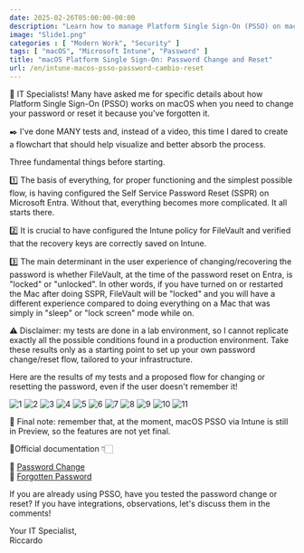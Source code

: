 ```yaml
---
date: 2025-02-26T05:00:00-00:00
description: "Learn how to manage Platform Single Sign-On (PSSO) on macOS during password change or reset."
image: "Slide1.png"
categories : [ "Modern Work", "Security" ]
tags: [ "macOS", "Microsoft Intune", "Password" ]
title: "macOS Platform Single Sign-On: Password Change and Reset"
url: /en/intune-macos-psso-password-cambio-reset
---
```

🚀 IT Specialists! Many have asked me for specific details about how Platform Single Sign-On (PSSO) works on macOS when you need to change your password or reset it because you've forgotten it.

✒️ I've done MANY tests and, instead of a video, this time I dared to create a flowchart that should help visualize and better absorb the process.

Three fundamental things before starting.

1️⃣ The basis of everything, for proper functioning and the simplest possible flow, is having configured the Self Service Password Reset (SSPR) on Microsoft Entra. Without that, everything becomes more complicated. It all starts there.

2️⃣ It is crucial to have configured the Intune policy for FileVault and verified that the recovery keys are correctly saved on Intune.

3️⃣ The main determinant in the user experience of changing/recovering the password is whether FileVault, at the time of the password reset on Entra, is "locked" or "unlocked". In other words, if you have turned on or restarted the Mac after doing SSPR, FileVault will be "locked" and you will have a different experience compared to doing everything on a Mac that was simply in "sleep" or "lock screen" mode while on.

⚠️ Disclaimer: my tests are done in a lab environment, so I cannot replicate exactly all the possible conditions found in a production environment. Take these results only as a starting point to set up your own password change/reset flow, tailored to your infrastructure.

Here are the results of my tests and a proposed flow for changing or resetting the password, even if the user doesn't remember it!

![1](Slide1.PNG) ![2](Slide2.PNG) ![3](Slide3.PNG) ![4](Slide4.PNG) ![5](Slide5.PNG) ![6](Slide6.PNG) ![7](Slide7.PNG) ![8](Slide8.PNG) ![9](Slide9.PNG) ![10](Slide10.PNG) ![11](Slide11.PNG)

📝 Final note: remember that, at the moment, macOS PSSO via Intune is still in Preview, so the features are not yet final.

📄Official documentation 👇🏻

🔗 [Password Change](https://learn.microsoft.com/en-us/entra/identity/devices/troubleshoot-macos-platform-single-sign-on-extension?tabs=macOS14#how-can-i-change-my-password-when-using-platform-sso)  
🔗 [Forgotten Password](https://learn.microsoft.com/en-us/entra/identity/devices/troubleshoot-macos-platform-single-sign-on-extension?tabs=macOS14#what-should-i-do-if-i-forget-my-password)

If you are already using PSSO, have you tested the password change or reset? If you have integrations, observations, let's discuss them in the comments!

Your IT Specialist,  
Riccardo